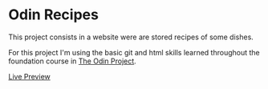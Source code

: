 # Odin Recipes

This project consists in a website were are stored recipes of some dishes.

For this project I'm using the basic git and html skills learned throughout the foundation course
in [The Odin Project](https://www.theodinproject.com/about).

[Live Preview](https://ethos070.github.io/odin-recipes/)
